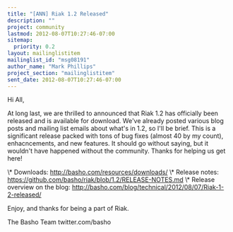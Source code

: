 ```yaml
---
title: "[ANN] Riak 1.2 Released"
description: ""
project: community
lastmod: 2012-08-07T10:27:46-07:00
sitemap:
  priority: 0.2
layout: mailinglistitem
mailinglist_id: "msg08191"
author_name: "Mark Phillips"
project_section: "mailinglistitem"
sent_date: 2012-08-07T10:27:46-07:00
---
```



Hi All,

At long last, we are thrilled to announced that Riak 1.2 has
officially been released and is available for download. We've already
posted various blog posts and mailing list emails about what's in 1.2,
so I'll be brief. This is a significant release packed with tons of
bug fixes (almost 40 by my count), enhacncements, and new features. It
should go without saying, but it wouldn't have happened without the
community. Thanks for helping us get here!

\\* Downloads: http://basho.com/resources/downloads/
\\* Release notes: https://github.com/basho/riak/blob/1.2/RELEASE-NOTES.md
\\* Release overview on the blog:
http://basho.com/blog/technical/2012/08/07/Riak-1-2-released/

Enjoy, and thanks for being a part of Riak.

The Basho Team
twitter.com/basho

